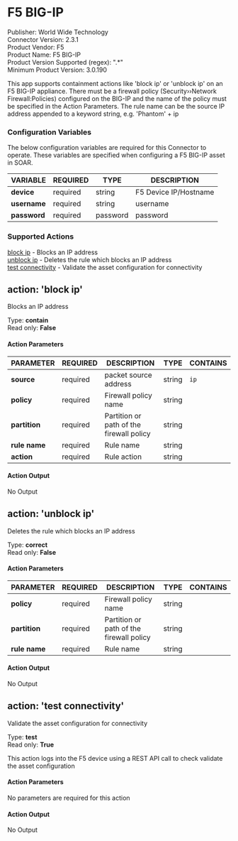 [comment]: # "Auto-generated SOAR connector documentation"
# F5 BIG\-IP

Publisher: World Wide Technology  
Connector Version: 2\.3\.1  
Product Vendor: F5  
Product Name: F5 BIG\-IP  
Product Version Supported (regex): "\.\*"  
Minimum Product Version: 3\.0\.190  

This app supports containment actions like 'block ip' or 'unblock ip' on an F5 BIG\-IP appliance\. There must be a firewall policy \(Security››Network Firewall\:Policies\) configured on the BIG\-IP and the name of the policy must be specified in the Action Parameters\. The rule name can be the source IP address appended to a keyword string, e\.g\. 'Phantom' \+ ip

### Configuration Variables
The below configuration variables are required for this Connector to operate.  These variables are specified when configuring a F5 BIG\-IP asset in SOAR.

VARIABLE | REQUIRED | TYPE | DESCRIPTION
-------- | -------- | ---- | -----------
**device** |  required  | string | F5 Device IP/Hostname
**username** |  required  | string | username
**password** |  required  | password | password

### Supported Actions  
[block ip](#action-block-ip) - Blocks an IP address  
[unblock ip](#action-unblock-ip) - Deletes the rule which blocks an IP address  
[test connectivity](#action-test-connectivity) - Validate the asset configuration for connectivity  

## action: 'block ip'
Blocks an IP address

Type: **contain**  
Read only: **False**

#### Action Parameters
PARAMETER | REQUIRED | DESCRIPTION | TYPE | CONTAINS
--------- | -------- | ----------- | ---- | --------
**source** |  required  | packet source address | string |  `ip` 
**policy** |  required  | Firewall policy name | string | 
**partition** |  required  | Partition or path of the firewall policy | string | 
**rule name** |  required  | Rule name | string | 
**action** |  required  | Rule action | string | 

#### Action Output
No Output  

## action: 'unblock ip'
Deletes the rule which blocks an IP address

Type: **correct**  
Read only: **False**

#### Action Parameters
PARAMETER | REQUIRED | DESCRIPTION | TYPE | CONTAINS
--------- | -------- | ----------- | ---- | --------
**policy** |  required  | Firewall policy name | string | 
**partition** |  required  | Partition or path of the firewall policy | string | 
**rule name** |  required  | Rule name | string | 

#### Action Output
No Output  

## action: 'test connectivity'
Validate the asset configuration for connectivity

Type: **test**  
Read only: **True**

This action logs into the F5 device using a REST API call to check validate the asset configuration

#### Action Parameters
No parameters are required for this action

#### Action Output
No Output